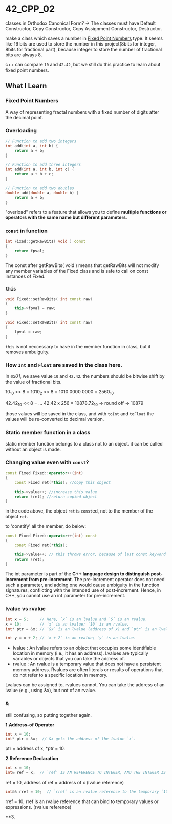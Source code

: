 # 42_CPP_02
classes in Orthodox Canonical Form? -> The classes must have Default Constructor, Copy Constructor, Copy Assignment Constructor, Destructor.

make a class which saves a number in [Fixed Point Numbers](https://web.archive.org/web/20231224143018/https://inst.eecs.berkeley.edu/~cs61c/sp06/handout/fixedpt.html) type.
It seems like 16 bits are used to store the number in this project(8bits for integer, 8bits for fractional part), because integer to store the number of fractional bits are always 8.

c++ can compare `10` and `42.42`, but we still do this practice to learn about fixed point numbers.

## What I Learn
### Fixed Point Numbers
A way of representing fractal numbers with a fixed number of digits after the decimal point.
### Overloading 
```c++
// Function to add two integers
int add(int a, int b) {
    return a + b;
}

// Function to add three integers
int add(int a, int b, int c) {
    return a + b + c;
}

// Function to add two doubles
double add(double a, double b) {
    return a + b;
}
```
"overload" refers to a feature that allows you to define **multiple functions or operators with the same name but different parameters**. 


### `const` in function
```c++
int Fixed::getRawBits( void ) const
{
	return fpval;
}
```
The const after getRawBits( void ) means that getRawBits will not modify any member variables of the Fixed class and is safe to call on const instances of Fixed.

### `this`
```c++
void Fixed::setRawBits( int const raw)
{
	this->fpval = raw;
}
```

```c++
void Fixed::setRawBits( int const raw)
{
	fpval = raw;
}
```

`this` is not neccessary to have in the member function in class, but it removes ambuiguity.<br/>

### How `Int` and `Float` are saved in the class here.
In *ex01*, we save value `10` and `42.42`. the numbers should be bitwise shift by the value of fractional bits.

10<sub>10</sub> << 8 = 1010<sub>2</sub> << 8 = 1010 0000 0000 = 2560<sub>10</sub>

42.42<sub>10</sub> << 8 = ... 42.42 x 256  = 10878.72<sub>10</sub> -> round off -> 10879

those values will be saved in the class, and with `toInt` and `toFloat` the values will be re-converted to decimal version.


### Static member function in a class
static member function belongs to a class not to an object. it can be called without an object is made.

### Changing value even with `const`?

```c++
const Fixed	Fixed::operator++(int)
{
	const Fixed	ret(*this); //copy this object 

	this->value++; //increase this value
	return (ret); //return copied object
}
```

in the code above, the object `ret` is `const`ed, not to the member of the object `ret`.

to 'constify' all the member, do below:

```c++
const Fixed	Fixed::operator++(int) const
{
	const Fixed	ret(*this);

	this->value++; // this throws error, because of last const keyword in function name
	return (ret);
}
```

The int parameter is part of the **C++ language design to distinguish post-increment from pre-increment**. The pre-increment operator does not need such a parameter, and adding one would cause ambiguity in the function signatures, conflicting with the intended use of post-increment. Hence, in C++, you cannot use an int parameter for pre-increment.

### lvalue vs rvalue 

```c++
int x = 5;     // Here, `x` is an lvalue and `5` is an rvalue.
x = 10;        // `x` is an lvalue; `10` is an rvalue.
int* ptr = &x; // `&x` is an lvalue (address of x) and `ptr` is an lvalue.

int y = x + 2; // `x + 2` is an rvalue; `y` is an lvalue.
```
* lvalue : An lvalue refers to an object that occupies some identifiable location in memory (i.e., it has an address). Lvalues are typically variables or objects that you can take the address of.
* rvalue : An rvalue is a temporary value that does not have a persistent memory address. Rvalues are often literals or results of operations that do not refer to a specific location in memory.

Lvalues can be assigned to, rvalues cannot. You can take the address of an lvalue (e.g., using &x), but not of an rvalue.

### &
still confusing, so putting together again.

**1.Address-of Operator**
```c++
int x = 10;
int* ptr = &x;  // &x gets the address of the lvalue `x`.
```
ptr = address of x, *ptr = 10.

**2.Reference Declaration**

```c++
int x = 10;
int& ref = x;  // `ref' IS AN REFERENCE TO INTEGER, AND THE INTEGER IS `x`.
```
ref = 10, address of ref = address of x (lvalue reference)


```c++
int&& rref = 10;  // `rref` is an rvalue reference to the temporary `10`.
```
rref = 10; rref is an rvalue reference that can bind to temporary values or expressions. (rvalue reference)

**3.
